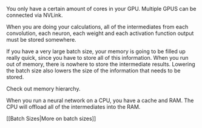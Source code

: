 You only have a certain amount of cores in your GPU. Multiple GPUS can be connected via NVLink.

When you are doing your calculations, all of the intermediates from each convolution, each neuron, each weight and each activation function output must be stored somewhere.

If you have a very large batch size, your memory is going to be filled up really quick, since you have to store all of this information. When you run out of memory, there is nowhere to store the intermediate results. Lowering the batch size also lowers the size of the information that needs to be stored.

Check out memory hierarchy.

When you run a neural network on a CPU, you have a cache and RAM. The CPU will offload all of the intermediates into the RAM.

[[Batch Sizes|More on batch sizes]]
